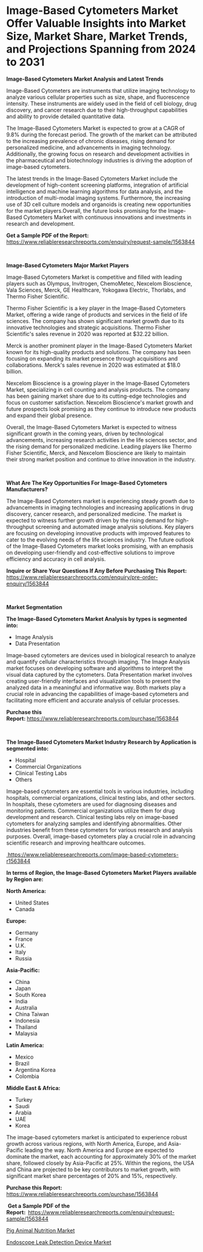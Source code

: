 <p><h1>Image-Based Cytometers Market Offer Valuable Insights into Market Size, Market Share, Market Trends, and Projections Spanning from 2024 to 2031</h1></p><p><strong>Image-Based Cytometers Market Analysis and Latest Trends</strong></p>
<p><p>Image-Based Cytometers are instruments that utilize imaging technology to analyze various cellular properties such as size, shape, and fluorescence intensity. These instruments are widely used in the field of cell biology, drug discovery, and cancer research due to their high-throughput capabilities and ability to provide detailed quantitative data.</p><p>The Image-Based Cytometers Market is expected to grow at a CAGR of 9.8% during the forecast period. The growth of the market can be attributed to the increasing prevalence of chronic diseases, rising demand for personalized medicine, and advancements in imaging technology. Additionally, the growing focus on research and development activities in the pharmaceutical and biotechnology industries is driving the adoption of image-based cytometers.</p><p>The latest trends in the Image-Based Cytometers Market include the development of high-content screening platforms, integration of artificial intelligence and machine learning algorithms for data analysis, and the introduction of multi-modal imaging systems. Furthermore, the increasing use of 3D cell culture models and organoids is creating new opportunities for the market players.Overall, the future looks promising for the Image-Based Cytometers Market with continuous innovations and investments in research and development.</p></p>
<p><strong>Get a Sample PDF of the Report:&nbsp;</strong> <a href="https://www.reliableresearchreports.com/enquiry/request-sample/1563844">https://www.reliableresearchreports.com/enquiry/request-sample/1563844</a></p>
<p>&nbsp;</p>
<p><strong>Image-Based Cytometers Major Market Players</strong></p>
<p><p>Image-Based Cytometers Market is competitive and filled with leading players such as Olympus, Invitrogen, ChemoMetec, Nexcelom Bioscience, Vala Sciences, Merck, GE Healthcare, Yokogawa Electric, Thorlabs, and Thermo Fisher Scientific. </p><p>Thermo Fisher Scientific is a key player in the Image-Based Cytometers Market, offering a wide range of products and services in the field of life sciences. The company has shown significant market growth due to its innovative technologies and strategic acquisitions. Thermo Fisher Scientific's sales revenue in 2020 was reported at $32.22 billion.</p><p>Merck is another prominent player in the Image-Based Cytometers Market known for its high-quality products and solutions. The company has been focusing on expanding its market presence through acquisitions and collaborations. Merck's sales revenue in 2020 was estimated at $18.0 billion.</p><p>Nexcelom Bioscience is a growing player in the Image-Based Cytometers Market, specializing in cell counting and analysis products. The company has been gaining market share due to its cutting-edge technologies and focus on customer satisfaction. Nexcelom Bioscience's market growth and future prospects look promising as they continue to introduce new products and expand their global presence.</p><p>Overall, the Image-Based Cytometers Market is expected to witness significant growth in the coming years, driven by technological advancements, increasing research activities in the life sciences sector, and the rising demand for personalized medicine. Leading players like Thermo Fisher Scientific, Merck, and Nexcelom Bioscience are likely to maintain their strong market position and continue to drive innovation in the industry.</p></p>
<p>&nbsp;</p>
<p><strong>What Are The Key Opportunities For Image-Based Cytometers Manufacturers?</strong></p>
<p><p>The Image-Based Cytometers market is experiencing steady growth due to advancements in imaging technologies and increasing applications in drug discovery, cancer research, and personalized medicine. The market is expected to witness further growth driven by the rising demand for high-throughput screening and automated image analysis solutions. Key players are focusing on developing innovative products with improved features to cater to the evolving needs of the life sciences industry. The future outlook of the Image-Based Cytometers market looks promising, with an emphasis on developing user-friendly and cost-effective solutions to improve efficiency and accuracy in cell analysis.</p></p>
<p><strong>Inquire or Share Your Questions If Any Before Purchasing This Report:</strong> <a href="https://www.reliableresearchreports.com/enquiry/pre-order-enquiry/1563844">https://www.reliableresearchreports.com/enquiry/pre-order-enquiry/1563844</a></p>
<p>&nbsp;</p>
<p><strong>Market Segmentation</strong></p>
<p><strong>The Image-Based Cytometers Market Analysis by types is segmented into:</strong></p>
<p><ul><li>Image Analysis</li><li>Data Presentation</li></ul></p>
<p><p>Image-based cytometers are devices used in biological research to analyze and quantify cellular characteristics through imaging. The Image Analysis market focuses on developing software and algorithms to interpret the visual data captured by the cytometers. Data Presentation market involves creating user-friendly interfaces and visualization tools to present the analyzed data in a meaningful and informative way. Both markets play a crucial role in advancing the capabilities of image-based cytometers and facilitating more efficient and accurate analysis of cellular processes.</p></p>
<p><strong>Purchase this Report:&nbsp;</strong><a href="https://www.reliableresearchreports.com/purchase/1563844">https://www.reliableresearchreports.com/purchase/1563844</a></p>
<p>&nbsp;</p>
<p><strong>The Image-Based Cytometers Market Industry Research by Application is segmented into:</strong></p>
<p><ul><li>Hospital</li><li>Commercial Organizations</li><li>Clinical Testing Labs</li><li>Others</li></ul></p>
<p><p>Image-based cytometers are essential tools in various industries, including hospitals, commercial organizations, clinical testing labs, and other sectors. In hospitals, these cytometers are used for diagnosing diseases and monitoring patients. Commercial organizations utilize them for drug development and research. Clinical testing labs rely on image-based cytometers for analyzing samples and identifying abnormalities. Other industries benefit from these cytometers for various research and analysis purposes. Overall, image-based cytometers play a crucial role in advancing scientific research and improving healthcare outcomes.</p></p>
<p><a href="https://www.reliableresearchreports.com/image-based-cytometers-r1563844">&nbsp;https://www.reliableresearchreports.com/image-based-cytometers-r1563844</a></p>
<p><strong>In terms of Region, the Image-Based Cytometers Market Players available by Region are:</strong></p>
<p>
    <p> <strong> North America: </strong>
        <ul>
            <li>United States</li>
            <li>Canada</li>
        </ul>
        </p> 
    <p> <strong> Europe: </strong>
        <ul>
            <li>Germany</li>
            <li>France</li>
            <li>U.K.</li>
            <li>Italy</li>
            <li>Russia</li>
        </ul>
        </p> 
    <p> <strong> Asia-Pacific: </strong>
        <ul>
            <li>China</li>
            <li>Japan</li>
            <li>South Korea</li>
            <li>India</li>
            <li>Australia</li>
            <li>China Taiwan</li>
            <li>Indonesia</li>
            <li>Thailand</li>
            <li>Malaysia</li>
        </ul>
        </p> 
    <p> <strong> Latin America: </strong>
        <ul>
            <li>Mexico</li>
            <li>Brazil</li>
            <li>Argentina Korea</li>
            <li>Colombia</li>
        </ul>
        </p> 
    <p> <strong> Middle East & Africa: </strong>
        <ul>
            <li>Turkey</li>
            <li>Saudi</li>
            <li>Arabia</li>
            <li>UAE</li>
            <li>Korea</li>
        </ul>
    </p>
    </p>
<p><p>The image-based cytometers market is anticipated to experience robust growth across various regions, with North America, Europe, and Asia-Pacific leading the way. North America and Europe are expected to dominate the market, each accounting for approximately 30% of the market share, followed closely by Asia-Pacific at 25%. Within the regions, the USA and China are projected to be key contributors to market growth, with significant market share percentages of 20% and 15%, respectively.</p></p>
<p><strong>Purchase this Report: </strong><a href="https://www.reliableresearchreports.com/purchase/1563844">https://www.reliableresearchreports.com/purchase/1563844</a></p>
<p>&nbsp;<strong>Get a Sample PDF of the Report:&nbsp;&nbsp;</strong><a href="https://www.reliableresearchreports.com/enquiry/request-sample/1563844">https://www.reliableresearchreports.com/enquiry/request-sample/1563844</a></p>
<p><strong></strong></p>
<p><p><a href="https://cautious-neon-760.notion.site/Pig-Animal-Nutrition-Market-Analysis-and-Sze-Forecasted-for-period-from-2024-to-2031-75a77e7c4a7941e1859545beaebdeab8">Pig Animal Nutrition Market</a></p><p><a href="https://github.com/ashman753/Market-Research-Report-List-1/blob/main/endoscope-leak-detection-device-market.md">Endoscope Leak Detection Device Market</a></p></p>